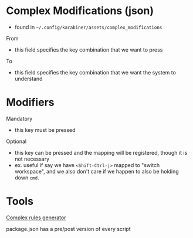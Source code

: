 
# Complex Modifications (json)
- found in `~/.config/karabiner/assets/complex_modifications`

From
- this field specifies the key combination that we want to press

To
- this field specifies the key combination that we want the system to understand

# Modifiers
Mandatory
- this key must be pressed

Optional
- this key can be pressed and the mapping will be registered, though it is not necessary
- ex. useful if say we have `<Shift-Ctrl-j>` mapped to "switch workspace", and we also don't care if we happen to also be holding down `cmd`.

# Tools
[Complex rules generator](https://genesy.github.io/karabiner-complex-rules-generator/)

package.json has a pre/post version of every script
